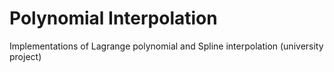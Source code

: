 # Polynomial Interpolation
Implementations of Lagrange polynomial and Spline interpolation (university project)
